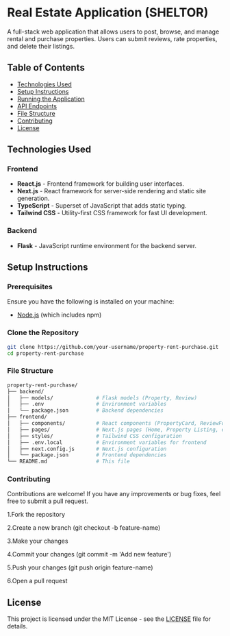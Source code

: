 # Real Estate Application (SHELTOR)

A full-stack web application that allows users to post, browse, and manage rental and purchase properties. Users can submit reviews, rate properties, and delete their listings.

## Table of Contents

- [Technologies Used](#technologies-used)
- [Setup Instructions](#setup-instructions)
- [Running the Application](#running-the-application)
- [API Endpoints](#api-endpoints)
- [File Structure](#file-structure)
- [Contributing](#contributing)
- [License](#license)

## Technologies Used

### Frontend

- **React.js** - Frontend framework for building user interfaces.
- **Next.js** - React framework for server-side rendering and static site generation.
- **TypeScript** - Superset of JavaScript that adds static typing.
- **Tailwind CSS** - Utility-first CSS framework for fast UI development.

### Backend

- **Flask** - JavaScript runtime environment for the backend server.

## Setup Instructions

### Prerequisites

Ensure you have the following is installed on your machine:

- [Node.js](https://nodejs.org/) (which includes npm)

### Clone the Repository

```bash
git clone https://github.com/your-username/property-rent-purchase.git
cd property-rent-purchase
```

### File Structure
```bash
property-rent-purchase/
├── backend/
│   ├── models/              # Flask models (Property, Review)
│   ├── .env                 # Environment variables
│   └── package.json         # Backend dependencies
├── frontend/
│   ├── components/          # React components (PropertyCard, ReviewForm, etc.)
│   ├── pages/               # Next.js pages (Home, Property Listing, etc.)
│   ├── styles/              # Tailwind CSS configuration
│   ├── .env.local           # Environment variables for frontend
│   ├── next.config.js       # Next.js configuration
│   └── package.json         # Frontend dependencies
└── README.md                # This file
```
### Contributing
Contributions are welcome! If you have any improvements or bug fixes, feel free to submit a pull request.

1.Fork the repository

2.Create a new branch (git checkout -b feature-name)

3.Make your changes

4.Commit your changes (git commit -m 'Add new feature')

5.Push your changes (git push origin feature-name)

6.Open a pull request

## License
This project is licensed under the MIT License - see the [LICENSE](LICENSE) file for details.

